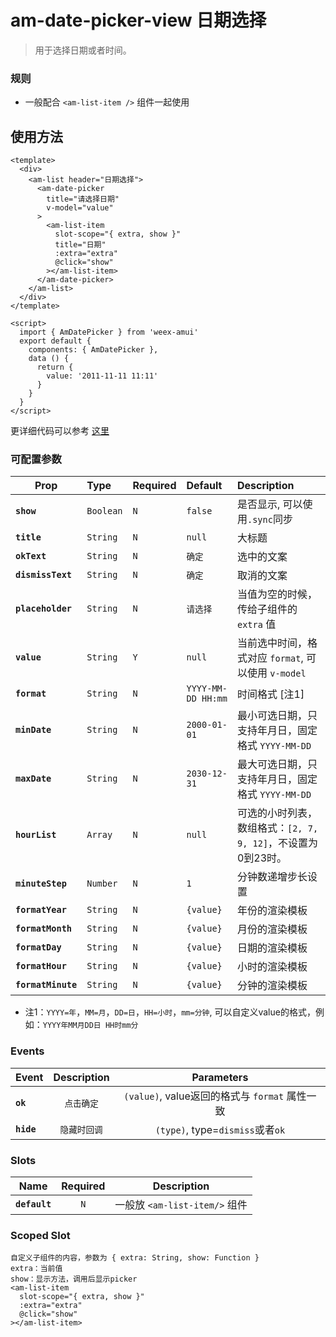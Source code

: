 # am-date-picker-view 日期选择

> 用于选择日期或者时间。

### 规则
- 一般配合 `<am-list-item />` 组件一起使用

## 使用方法

```vue
<template>
  <div>
    <am-list header="日期选择">
      <am-date-picker
        title="请选择日期"
        v-model="value"
      >
        <am-list-item
          slot-scope="{ extra, show }"
          title="日期"
          :extra="extra"
          @click="show"
        ></am-list-item>
      </am-date-picker>
    </am-list>
  </div>
</template>

<script>
  import { AmDatePicker } from 'weex-amui'
  export default {
    components: { AmDatePicker },
    data () {
      return {
        value: '2011-11-11 11:11'
      }
    }
  }
</script>

```
更详细代码可以参考 [这里](https://github.com/HMingHe/weex-amui/blob/master/example/date-picker/index.vue)

### 可配置参数
| Prop	 | Type | Required | Default | Description |
| ---- |:----|:---|:-------|:----------|
| **`show`** | `Boolean` | `N` | `false` | 是否显示, 可以使用`.sync`同步 |
| **`title`** | `String` | `N` | `null` | 大标题 |
| **`okText`** | `String` | `N` | `确定` | 选中的文案 |
| **`dismissText`** | `String` | `N` | `确定` | 取消的文案 |
| **`placeholder`** | `String` | `N` | `请选择` | 当值为空的时候，传给子组件的 `extra` 值 |
| **`value`** | `String` | `Y` | `null` | 当前选中时间，格式对应 `format`, 可以使用 `v-model` |
| **`format`** | `String` | `N` | `YYYY-MM-DD HH:mm` | 时间格式 [注1] |
| **`minDate`** | `String` | `N` | `2000-01-01` | 最小可选日期，只支持年月日，固定格式 `YYYY-MM-DD` |
| **`maxDate`** | `String` | `N` | `2030-12-31` | 最大可选日期，只支持年月日，固定格式 `YYYY-MM-DD` |
| **`hourList`** | `Array` | `N` | `null` | 可选的小时列表，数组格式：`[2, 7, 9, 12]`，不设置为0到23时。 |
| **`minuteStep`** | `Number` | `N` | `1` | 分钟数递增步长设置 |
| **`formatYear`** | `String` | `N` | `{value}` | 年份的渲染模板 |
| **`formatMonth`** | `String` | `N` | `{value}` | 月份的渲染模板	 |
| **`formatDay`** | `String` | `N` | `{value}` | 日期的渲染模板	 |
| **`formatHour`** | `String` | `N` | `{value}` | 小时的渲染模板 |
| **`formatMinute`** | `String` | `N` | `{value}` | 分钟的渲染模板 |

- 注1：`YYYY=年`，`MM=月`，`DD=日`，`HH=小时`，`mm=分钟`, 可以自定义value的格式，例如：`YYYY年MM月DD日 HH时mm分`

### Events
| Event	 | Description | Parameters |
| ---- |:----------:|:----:|
| **`ok`** | `点击确定` | `(value)`, value返回的格式与 `format` 属性一致 |
| **`hide`** | `隐藏时回调` | `(type)`, type=`dismiss`或者`ok` |


### Slots
| Name | Required | Description |
| ---- |:---:|:----------:|
| **`default`** | `N` | 一般放 `<am-list-item/>` 组件 |

### Scoped Slot 
```
自定义子组件的内容，参数为 { extra: String, show: Function }
extra：当前值	
show：显示方法，调用后显示picker
<am-list-item
  slot-scope="{ extra, show }"
  :extra="extra"
  @click="show"
></am-list-item>
```